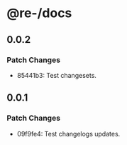 # @re-/docs

## 0.0.2

### Patch Changes

-   85441b3: Test changesets.

## 0.0.1

### Patch Changes

-   09f9fe4: Test changelogs updates.

